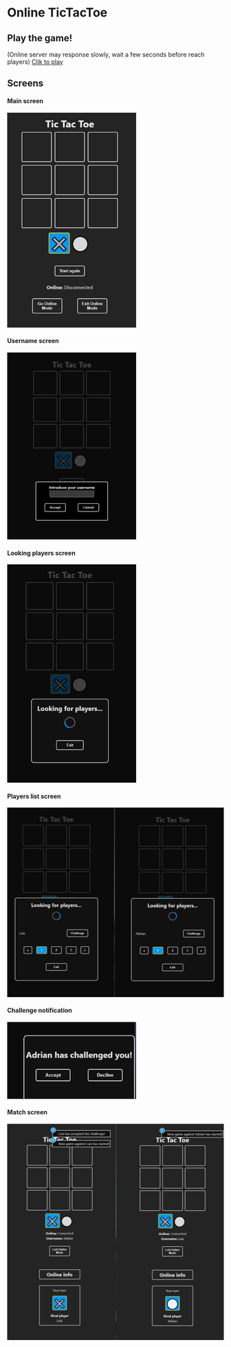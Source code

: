 # Online TicTacToe

## Play the game!

(Online server may response slowly, wait a few seconds before reach players)
[Clik to play](https://eclectic-elf-70b1f7.netlify.app/)

## Screens

#### Main screen

<img src="img/principal.PNG" width="300"/>

#### Username screen

<img src="img/username.PNG" width="300"/>

#### Looking players screen

<img src="img/lookingplayers.png" width="300"/>

#### Players list screen

<img src="img/playerlist.PNG" width="600"/>

#### Challenge notification

<img src="img/challenge.PNG" width="300"/>

#### Match screen

<img src="img/match.PNG" width="600"/>
